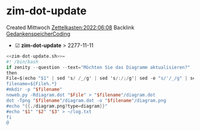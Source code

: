 # zim-dot-update
Created Mittwoch [Zettelkasten:2022:06:08]()
Backlink [GedankenspeicherCoding](../GedankenspeicherCoding.md)

* ☑ **zim-dot-update**  >  2277-11-11




```awk
<<zim-dot-update.sh>>=
#! /bin/bash
if zenity --question --text="Möchten Sie das Diagramm aktualisieren?"
then 
File=$(echo "$1" | sed 's/ /_/g' | sed 's/:/;/g'| sed -e "s/'/_/g" | sed 's/\"//g')
filename=${File%.*}
#mkdir -p "$filename"
noweb.py -Rdiagram.dot "$File" > "$filename"/diagram.dot
dot -Tpng "$filename"/diagram.dot -o "$filename"/diagram.png
#echo "{{./diagram.png?type=diagram}}"
#echo "$1" "$2" "$3" > ~/log.txt
fi
@
```

